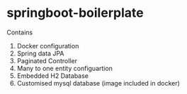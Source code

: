 # springboot-boilerplate

Contains
1. Docker configuration
2. Spring data JPA
3. Paginated Controller
4. Many to one entity configuartion
5. Embedded H2 Database
6. Customised mysql database (image included in docker)
